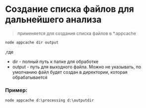 # Создание списка файлов для дальнейшего анализа
> применяется для создания списка файлов в *.appcache

```js
node appcache dir output
```
,где
* dir - полный путь к папке для обработке
* output - путь для выходного файла. Можно не указывать, по умолчанию файл будет создан в директории,  которая обрабатывается

### Пример:
```
node appcache d:\processing d:\outputdir
```
